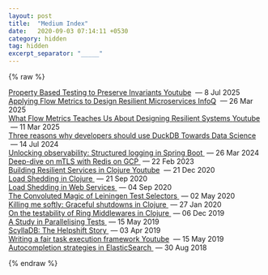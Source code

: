 ```yaml
---
layout: post
title:  "Medium Index"
date:   2020-09-03 07:14:11 +0530
category: hidden
tag: hidden
excerpt_separator: "_____"
---
```


<!-- BLOG-POST-LIST:START -->
{% raw %}
<div class="article-list-item pill-container">
<span>
<a href="https://www.youtube.com/watch?v=5tCzdkPPX_s">
​​Property Based Testing to Preserve Invariants
<span class="pill">Youtube</span></a>
<span class='copy'>&nbsp;—&nbsp;8 Jul 2025</span>
</span>
</div>


<div class="article-list-item pill-container">
<span>
<a href="https://www.infoq.com/articles/flow-metrics-microservices/">
​​Applying Flow Metrics to Design Resilient Microservices
<span class="pill">InfoQ</span></a>
<span class='copy'>&nbsp;—&nbsp;26 Mar 2025</span>
</span>
</div>


<div class="article-list-item pill-container">
<span>
<a href="https://www.youtube.com/watch?v=aDqtSvORFJc">
​​What Flow Metrics Teaches Us About Designing Resilient Systems
<span class="pill">Youtube</span></a>
<span class='copy'>&nbsp;—&nbsp;11 Mar 2025</span>
</span>
</div>

<div class="article-list-item pill-container">
<span>
<a href="https://mourjo.medium.com/three-reasons-why-developers-should-use-duckdb-0884c8e9f02a?source=mourjo.me">
Three reasons why developers should use DuckDB
<span class="pill">Towards Data Science</span></a>
<span class='copy'>&nbsp;—&nbsp;14 Jul 2024</span>
</span>
</div>


<div class="article-list-item pill-container">
<span>
<a href="https://medium.com/booking-com-development/unlocking-observability-structured-logging-in-spring-boot-c81dbabfb9e7?source=mourjo.me">
Unlocking observability: Structured logging in Spring Boot
</a>
<span class='copy'>&nbsp;—&nbsp;26 Mar 2024</span>
</span>
</div>


<div class="article-list-item pill-container">
<span>
<a href="https://mourjo.medium.com/building-a-secure-web-chat-with-redis-mtls-and-gcp-e52007ba362d?source=mourjo.me">
Deep-dive on mTLS with Redis on GCP
</a>
<span class='copy'>&nbsp;—&nbsp;22 Feb 2023</span>
</span>
</div>

<div class="article-list-item pill-container">
<span>
<a href="https://www.youtube.com/watch?v=hII32IRXbAE">
Building Resilient Services in Clojure
<span class="pill">Youtube</span></a>
<span class='copy'>&nbsp;—&nbsp;21 Dec 2020</span>
</span>
</div>



<div class="article-list-item pill-container">
<span>
<a href="https://medium.com/helpshift-engineering/load-shedding-in-clojure-d4857ce11588?source=mourjo.me">
Load Shedding in Clojure
</a>
<span class='copy'>&nbsp;—&nbsp;21 Sep 2020</span>
</span>
</div>


<div class="article-list-item pill-container">
<span>
<a href="https://medium.com/helpshift-engineering/load-shedding-in-web-services-9fa8cfa1ffe4?source=mourjo.me">
Load Shedding in Web Services
</a>
<span class='copy'>&nbsp;—&nbsp;04 Sep 2020</span>
</span>
</div>


<div class="article-list-item pill-container">
<span>
<span>
<a href="https://medium.com/helpshift-engineering/the-convoluted-magic-of-leiningen-test-selectors-2eb6c452dfcf?source=mourjo.me">
The Convoluted Magic of Leiningen Test Selectors
</a>
<span class='copy'>&nbsp;—&nbsp;02 May 2020</span>
</span>
</span>
</div>


<div class="article-list-item pill-container">
<span>
<a href="https://medium.com/helpshift-engineering/achieving-graceful-restarts-of-clojure-services-b3a3b9c1d60d?source=mourjo.me">
Killing me softly: Graceful shutdowns in Clojure
</a>
<span class='copy'>&nbsp;—&nbsp;27 Jan 2020</span>
</span>
</div>


<div class="article-list-item pill-container">
<span>
<a href="https://medium.com/helpshift-engineering/on-the-testability-of-ring-middlewares-in-clojure-6795eae60f2a?source=mourjo.me">
On the testability of Ring Middlewares in Clojure
</a>
<span class='copy'>&nbsp;—&nbsp;06 Dec 2019</span>
</span>
</div>


<div class="article-list-item pill-container">
<span>
<a href="https://medium.com/helpshift-engineering/a-study-in-parallelising-tests-b5253817beae?source=mourjo.me">
A Study in Parallelising Tests
</a>
<span class='copy'>&nbsp;—&nbsp;15 May 2019</span>
</span>
</div>


<div class="article-list-item pill-container">
<span>
<a href="https://medium.com/helpshift-engineering/scylladb-the-helpshift-story-3d332bf80ce2?source=mourjo.me">
ScyllaDB: The Helpshift Story
</a>
<span class='copy'>&nbsp;—&nbsp;03 Apr 2019</span>
</span>
</div>

<div class="article-list-item pill-container">
<span>
<a href="https://www.youtube.com/watch?v=oonmTibQgLo">
Writing a fair task execution framework
<span class="pill">Youtube</span></a>
<span class='copy'>&nbsp;—&nbsp;15 May 2019</span>
</span>
</div>



<div class="article-list-item pill-container">
<span>
<a href="https://mourjo.medium.com/a-detailed-comparison-between-autocompletion-strategies-in-elasticsearch-66cb9e9c62c4">
Autocompletion strategies in ElasticSearch
</a>
<span class='copy'>&nbsp;—&nbsp;30 Aug 2018</span>
</span>
</div>

{% endraw %}
<!-- BLOG-POST-LIST:END -->
